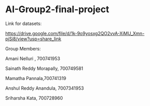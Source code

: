 # AI-Group2-final-project
Link for datasets:
 
 https://drive.google.com/file/d/1k-9o9yosxg2QO2vvA-XiMU_Xmn-pjSi8/view?usp=share_link 


Group Members:

Amani Nelluri , 700741953

Sainath Reddy Morapally, 700749581

Mamatha Pannala,700741319

Anshul Reddy Anandula, 7007341953

Sriharsha Kata, 700728960
